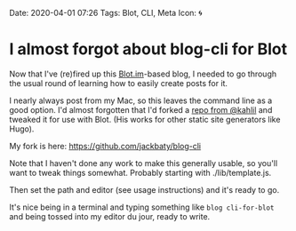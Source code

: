 Date: 2020-04-01 07:26
Tags: Blot, CLI, Meta
Icon: 🌀

# I almost forgot about blog-cli for Blot

Now that I've (re)fired up this [Blot.im](https://blot.im)-based blog, I needed to go through the usual round of learning how to easily create posts for it.

I nearly always post from my Mac, so this leaves the command line as a good option. I'd almost forgotten that I'd forked a [repo from @kahlil](https://github.com/kahlil/blog-cli) and tweaked it for use with Blot. (His works for other static site generators like Hugo).

My fork is here: https://github.com/jackbaty/blog-cli

Note that I haven't done any work to make this generally usable, so you'll want to tweak things somewhat. Probably starting with ./lib/template.js.

Then set the path and editor (see usage instructions) and it's ready to go.

It's nice being in a terminal and typing something like `blog cli-for-blot` and being tossed into my editor du jour, ready to write.




